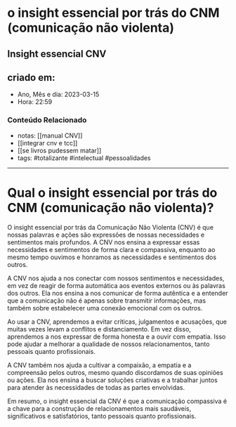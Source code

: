 # o insight essencial por trás do CNM (comunicação não violenta)

## Insight essencial CNV

## criado em: 

- Ano, Mês e dia: 2023-03-15
- Hora: 22:59

### Conteúdo Relacionado

- notas: [[manual CNV]]
- [[integrar cnv e tcc]]
- [[se livros pudessem matar]]
- tags: #totalizante #intelectual #pessoalidades 
---

# Qual o insight essencial por trás do CNM (comunicação não violenta)?

O insight essencial por trás da Comunicação Não Violenta (CNV) é que nossas palavras e ações são expressões de nossas necessidades e sentimentos mais profundos. A CNV nos ensina a expressar essas necessidades e sentimentos de forma clara e compassiva, enquanto ao mesmo tempo ouvimos e honramos as necessidades e sentimentos dos outros.

A CNV nos ajuda a nos conectar com nossos sentimentos e necessidades, em vez de reagir de forma automática aos eventos externos ou às palavras dos outros. Ela nos ensina a nos comunicar de forma autêntica e a entender que a comunicação não é apenas sobre transmitir informações, mas também sobre estabelecer uma conexão emocional com os outros.

Ao usar a CNV, aprendemos a evitar críticas, julgamentos e acusações, que muitas vezes levam a conflitos e distanciamento. Em vez disso, aprendemos a nos expressar de forma honesta e a ouvir com empatia. Isso pode ajudar a melhorar a qualidade de nossos relacionamentos, tanto pessoais quanto profissionais.

A CNV também nos ajuda a cultivar a compaixão, a empatia e a compreensão pelos outros, mesmo quando discordamos de suas opiniões ou ações. Ela nos ensina a buscar soluções criativas e a trabalhar juntos para atender às necessidades de todas as partes envolvidas.

Em resumo, o insight essencial da CNV é que a comunicação compassiva é a chave para a construção de relacionamentos mais saudáveis, significativos e satisfatórios, tanto pessoais quanto profissionais.

